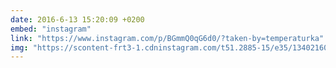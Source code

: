 ```yaml
---
date: 2016-6-13 15:20:09 +0200
embed: "instagram"
link: "https://www.instagram.com/p/BGmmQ0qG6d0/?taken-by=temperaturka"
img: "https://scontent-frt3-1.cdninstagram.com/t51.2885-15/e35/13402160_1428164093876538_1208516888_n.jpg"
---
```

